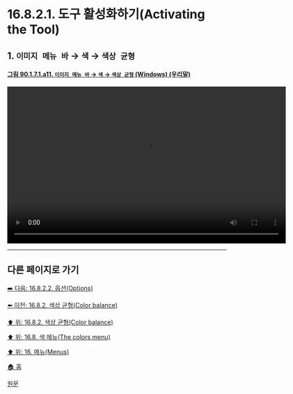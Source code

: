 # 16.8.2.1. 도구 활성화하기(Activating the Tool)

<a id="16-08-02-01-s1"></a>

## 1. `이미지 메뉴 바` → `색` → `색상 균형`

<a id="90-01-07-01-a11"></a>

#### [그림 90.1.7.1.a11. `이미지 메뉴 바` → `색` → `색상 균형` (Windows) (우리말)](./90-01-07-01-color_balance.md#90-01-07-01-a11)
<video controls="controls" width="640" height="360" src="https://github.com/user-attachments/assets/05ab6f7b-3903-41ec-9b34-78ebad2b1015"></video>

***

## 다른 페이지로 가기

[➡️ 다음: 16.8.2.2. 옵션(Options)](./16-08-02-02-00-options.md)

[⬅️ 이전: 16.8.2. 색상 균형(Color balance)](./16-08-02-00-color-balance.md)

[⬆️ 위: 16.8.2. 색상 균형(Color balance)](./16-08-02-00-color-balance.md)

[⬆️ 위: 16.8. 색 메뉴(The colors menu)](./16-08-00-the-colors-menu.md)

[⬆️ 위: 16. 메뉴(Menus)](./16-00-menus.md)

[🏠 홈](./00-home.md)

[원문](https://docs.gimp.org/2.10/ko/gimp-tool-color-balance.html#idm30596)